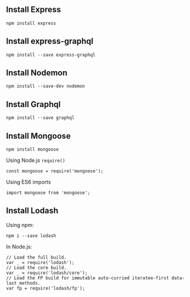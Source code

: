 ## Install Express

    npm install express

## Install express-graphql

    npm install --save express-graphql

## Install Nodemon
  
    npm install --save-dev nodemon
    
## Install Graphql
    
    npm install --save graphql

## Install Mongoose
   
    npm install mongoose
    
  Using Node.js `require()`
  
    const mongoose = require('mongoose');
 
  Using ES6 imports
  
    import mongoose from 'mongoose';

## Install Lodash

  Using npm:

    npm i --save lodash
 
  In Node.js:

    // Load the full build.
    var _ = require('lodash');
    // Load the core build.
    var _ = require('lodash/core');
    // Load the FP build for immutable auto-curried iteratee-first data-last methods.
    var fp = require('lodash/fp');
